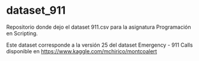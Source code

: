 # dataset_911
Repositorio donde dejo el dataset 911.csv para la asignatura Programación en Scripting.

Este dataset corresponde a la versión 25 del dataset Emergency - 911 Calls disponible en https://www.kaggle.com/mchirico/montcoalert
